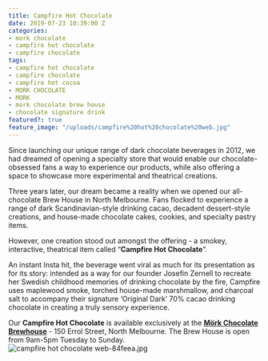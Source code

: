 ```yaml
---
title: Campfire Hot Chocolate
date: 2019-07-23 10:39:00 Z
categories:
- mork chocolate
- campfire hot chocolate
- campfire chocolate
tags:
- campfire hot chocolate
- campfire chocolate
- campfire hot cocoa
- MORK CHOCOLATE
- MORK
- mork chocolate brew house
- chocolate signature drink
featured?: true
feature_image: "/uploads/campfire%20hot%20chocolate%20web.jpg"
---
```


Since launching our unique range of dark chocolate beverages in 2012, we had dreamed of opening a specialty store that would enable our chocolate-obsessed fans a way to experience our products, while also offering a space to showcase more experimental and theatrical creations.


Three years later, our dream became a reality when we opened our all- chocolate Brew House in North Melbourne. Fans flocked to experience a range of dark Scandinavian-style drinking cacao, decadent dessert-style creations, and house-made chocolate cakes, cookies, and specialty pastry items.


However, one creation stood out amongst the offering - a smokey, interactive, theatrical item called “**Campfire Hot Chocolate**”. 
    

An instant Insta hit, the beverage went viral as much for its presentation as for its story: intended as a way for our founder Josefin Zernell to recreate her Swedish childhood memories of drinking chocolate by the fire, Campfire uses maplewood smoke, torched house-made marshmallow, and charcoal salt to accompany their signature ‘Original Dark’ 70% cacao drinking chocolate in creating a truly sensory experience.


Our **Campfire Hot Chocolate** is available exclusively at the [**Mörk Chocolate Brewhouse**](http://morkchocolate.com.au/find-us/) - 150 Errol Street, North Melbourne.
The Brew House is open from 9am-5pm Tuesday to Sunday.![campfire hot chocolate web-84feea.jpg](/uploads/campfire%20hot%20chocolate%20web-84feea.jpg)